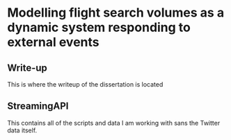 Modelling flight search volumes as a dynamic system responding to external events                                                                                                
===
 
Write-up
-

This is where the writeup of the dissertation is located
 
StreamingAPI
--
 
This contains all of the scripts and data I am working with sans the Twitter data itself.
